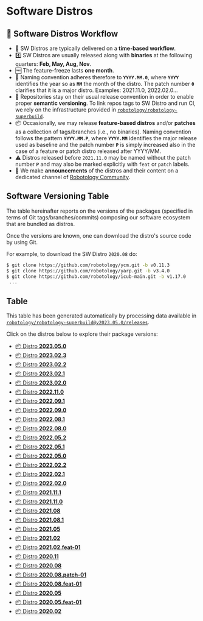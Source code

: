 Software Distros
===

## 🚀 Software Distros Workflow
- 📅 SW Distros are typically delivered on a **time-based workflow**.
- 4️⃣ SW Distros are usually released along with **binaries** at the following quarters: **Feb, May, Aug, Nov**.
- 🆓 The feature-freeze lasts **one month**.
- 📛 Naming convention adheres therefore to **`YYYY.MM.0`**, where **`YYYY`** identifies the year so as **`MM`** the month of the distro. The patch number **`0`** clarifies that it is a major distro. Examples: 2021.11.0, 2022.02.0...
- 📝 Repositories stay on their usual release convention in order to enable proper **semantic versioning**. To link repos tags to SW Distro and run CI, we rely on the infrastructure provided in [`robotology/robotology-superbuild`](https://github.com/robotology/robotology-superbuild).
- 📦 Occasionally, we may release **feature-based distros** and/or **patches** as a collection of tags/branches (i.e., no binaries). Naming convention follows the pattern **`YYYY.MM.P`**, where **`YYYY.MM`** identifies the major release used as baseline and the patch number **`P`** is simply increased also in the case of a feature or patch distro released after YYYY/MM.
- ⚠ Distros released before `2021.11.0` may be named without the patch number **`P`** and may also be marked explicitly with `feat` or `patch` labels. 
- 📢 We make **announcements** of the distros and their content on a dedicated channel of [Robotology Community](https://github.com/orgs/robotology/discussions/categories/releases).

## Software Versioning Table
The table hereinafter reports on the versions of the packages (specified in terms of Git tags/branches/commits)
composing our software ecosystem that are bundled as distros.

Once the versions are known, one can download the distro's source code by using Git.

For example, to download the SW Distro `2020.08` do:
```sh
$ git clone https://github.com/robotology/ycm.git -b v0.11.3
$ git clone https://github.com/robotology/yarp.git -b v3.4.0
$ git clone https://github.com/robotology/icub-main.git -b v1.17.0
 ...
```

## Table
This table has been generated automatically by processing data available in [`robotology/robotology-superbuild@v2023.05.0/releases`](https://github.com/robotology/robotology-superbuild/tree/v2023.05.0/releases).

Click on the distros below to explore their package versions:

- [📦 Distro **2023.05.0**](./2023.05.0.md)
- [📦 Distro **2023.02.3**](./2023.02.3.md)
- [📦 Distro **2023.02.2**](./2023.02.2.md)
- [📦 Distro **2023.02.1**](./2023.02.1.md)
- [📦 Distro **2023.02.0**](./2023.02.0.md)
- [📦 Distro **2022.11.0**](./2022.11.0.md)
- [📦 Distro **2022.09.1**](./2022.09.1.md)
- [📦 Distro **2022.09.0**](./2022.09.0.md)
- [📦 Distro **2022.08.1**](./2022.08.1.md)
- [📦 Distro **2022.08.0**](./2022.08.0.md)
- [📦 Distro **2022.05.2**](./2022.05.2.md)
- [📦 Distro **2022.05.1**](./2022.05.1.md)
- [📦 Distro **2022.05.0**](./2022.05.0.md)
- [📦 Distro **2022.02.2**](./2022.02.2.md)
- [📦 Distro **2022.02.1**](./2022.02.1.md)
- [📦 Distro **2022.02.0**](./2022.02.0.md)
- [📦 Distro **2021.11.1**](./2021.11.1.md)
- [📦 Distro **2021.11.0**](./2021.11.0.md)
- [📦 Distro **2021.08**](./2021.08.md)
- [📦 Distro **2021.08.1**](./2021.08.1.md)
- [📦 Distro **2021.05**](./2021.05.md)
- [📦 Distro **2021.02**](./2021.02.md)
- [📦 Distro **2021.02.feat-01**](./2021.02.feat-01.md)
- [📦 Distro **2020.11**](./2020.11.md)
- [📦 Distro **2020.08**](./2020.08.md)
- [📦 Distro **2020.08.patch-01**](./2020.08.patch-01.md)
- [📦 Distro **2020.08.feat-01**](./2020.08.feat-01.md)
- [📦 Distro **2020.05**](./2020.05.md)
- [📦 Distro **2020.05.feat-01**](./2020.05.feat-01.md)
- [📦 Distro **2020.02**](./2020.02.md)
